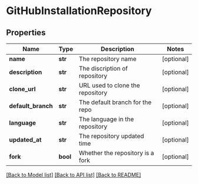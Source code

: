 # GitHubInstallationRepository

## Properties
Name | Type | Description | Notes
------------ | ------------- | ------------- | -------------
**name** | **str** | The repository name | [optional] 
**description** | **str** | The discription of repository | [optional] 
**clone_url** | **str** | URL used to clone the repository | [optional] 
**default_branch** | **str** | The default branch for the repo | [optional] 
**language** | **str** | The language in the repository | [optional] 
**updated_at** | **str** | The repository updated time | [optional] 
**fork** | **bool** | Whether the repository is a fork | [optional] 

[[Back to Model list]](../README.md#documentation-for-models) [[Back to API list]](../README.md#documentation-for-api-endpoints) [[Back to README]](../README.md)

